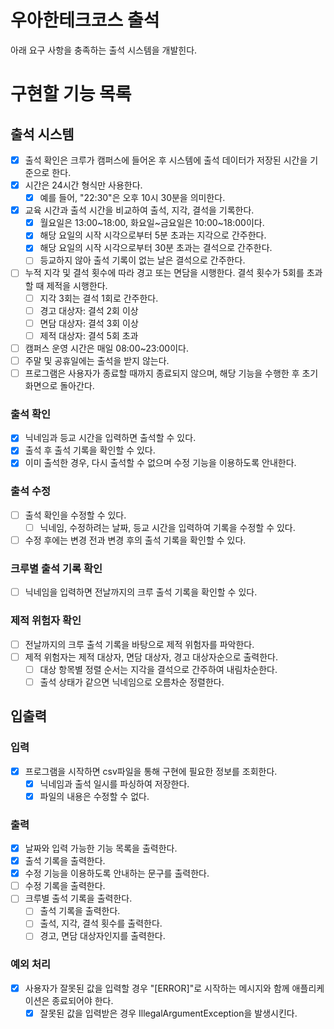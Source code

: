 # 우아한테크코스 출석

아래 요구 사항을 충족하는 출석 시스템을 개발힌다.

# 구현할 기능 목록

## 출석 시스템

- [x] 출석 확인은 크루가 캠퍼스에 들어온 후 시스템에 출석 데이터가 저장된 시간을 기준으로 한다.
- [x] 시간은 24시간 형식만 사용한다.
    - [x] 예를 들어, "22:30"은 오후 10시 30분을 의미한다.
- [x] 교육 시간과 출석 시간을 비교하여 출석, 지각, 결석을 기록한다.
    - [x] 월요일은 13:00~18:00, 화요일~금요일은 10:00~18:00이다.
    - [x] 해당 요일의 시작 시각으로부터 5분 초과는 지각으로 간주한다.
    - [x] 해당 요일의 시작 시각으로부터 30분 초과는 결석으로 간주한다.
    - [ ] 등교하지 않아 출석 기록이 없는 날은 결석으로 간주한다.
- [ ] 누적 지각 및 결석 횟수에 따라 경고 또는 면담을 시행한다. 결석 횟수가 5회를 초과할 때 제적을 시행한다.
    - [ ] 지각 3회는 결석 1회로 간주한다.
    - [ ] 경고 대상자: 결석 2회 이상
    - [ ] 면담 대상자: 결석 3회 이상
    - [ ] 제적 대상자: 결석 5회 초과
- [ ] 캠퍼스 운영 시간은 매일 08:00~23:00이다.
- [ ] 주말 및 공휴일에는 출석을 받지 않는다.
- [ ] 프로그램은 사용자가 종료할 때까지 종료되지 않으며, 해당 기능을 수행한 후 초기 화면으로 돌아간다.

### 출석 확인

- [x] 닉네임과 등교 시간을 입력하면 출석할 수 있다.
- [x] 출석 후 출석 기록을 확인할 수 있다.
- [x] 이미 출석한 경우, 다시 출석할 수 없으며 수정 기능을 이용하도록 안내한다.

### 출석 수정

- [ ] 출석 확인을 수정할 수 있다.
    - [ ] 닉네임, 수정하려는 날짜, 등교 시간을 입력하여 기록을 수정할 수 있다.
- [ ] 수정 후에는 변경 전과 변경 후의 출석 기록을 확인할 수 있다.

### 크루별 출석 기록 확인

- [ ] 닉네임을 입력하면 전날까지의 크루 출석 기록을 확인할 수 있다.

### 제적 위험자 확인

- [ ] 전날까지의 크루 출석 기록을 바탕으로 제적 위험자를 파악한다.
- [ ] 제적 위험자는 제적 대상자, 면담 대상자, 경고 대상자순으로 출력한다.
    - [ ] 대상 항목별 정렬 순서는 지각을 결석으로 간주하여 내림차순한다.
    - [ ] 출석 상태가 같으면 닉네임으로 오름차순 정렬한다.

## 입출력

### 입력

- [x] 프로그램을 시작하면 csv파일을 통해 구현에 필요한 정보를 조회한다.
    - [x] 닉네임과 출석 일시를 파싱하여 저장한다.
    - [x] 파일의 내용은 수정할 수 없다.

### 출력

- [x] 날짜와 입력 가능한 기능 목록을 출력한다.
- [x] 출석 기록을 출력한다.
- [x] 수정 기능을 이용하도록 안내하는 문구를 출력한다.
- [ ] 수정 기록을 출력한다.
- [ ] 크루별 출석 기록을 출력한다.
    - [ ] 출석 기록을 출력한다.
    - [ ] 출석, 지각, 결석 횟수를 출력한다.
    - [ ] 경고, 면담 대상자인지를 출력한다.

### 예외 처리

- [x] 사용자가 잘못된 값을 입력할 경우 "[ERROR]"로 시작하는 메시지와 함께 애플리케이션은 종료되어야 한다.
    - [x] 잘못된 값을 입력받은 경우 IllegalArgumentException을 발생시킨다.
